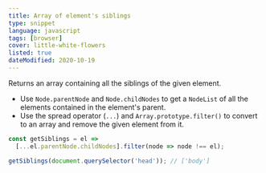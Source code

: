 ```yaml
---
title: Array of element's siblings
type: snippet
language: javascript
tags: [browser]
cover: little-white-flowers
listed: true
dateModified: 2020-10-19
---
```


Returns an array containing all the siblings of the given element.

- Use `Node.parentNode` and `Node.childNodes` to get a `NodeList` of all the elements contained in the element's parent.
- Use the spread operator (`...`) and `Array.prototype.filter()` to convert to an array and remove the given element from it.

```js
const getSiblings = el =>
  [...el.parentNode.childNodes].filter(node => node !== el);

getSiblings(document.querySelector('head')); // ['body']
```
